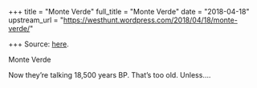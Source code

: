 +++
title = "Monte Verde"
full_title = "Monte Verde"
date = "2018-04-18"
upstream_url = "https://westhunt.wordpress.com/2018/04/18/monte-verde/"

+++
Source: [here](https://westhunt.wordpress.com/2018/04/18/monte-verde/).

Monte Verde

Now they’re talking 18,500 years BP. That’s too old. Unless….
